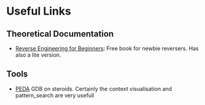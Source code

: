 # Useful Links

## Theoretical Documentation
* [Reverse Engineering for Beginners](https://www.reddit.com/r/ReverseEngineering/comments/4bgl5s/reverse_engineering_for_beginners_free_900_page/): Free book for newbie reversers. Has also a lite version.

## Tools
* [PEDA](http://security.cs.pub.ro/hexcellents/wiki/kb/toolset/peda) GDB on steroids. Certainly the context visualisation and pattern_search are very usefull 
